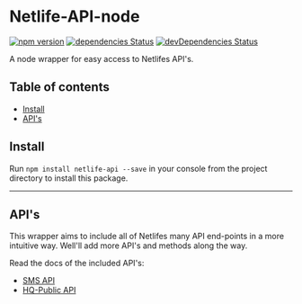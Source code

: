 # Netlife-API-node

[![npm version](https://badge.fury.io/js/netlife-api.svg)](https://badge.fury.io/js/netlife-api)
[![dependencies Status](https://david-dm.org/netlifedialog/netlife-api-node/status.svg)](https://david-dm.org/netlifedialog/netlife-api-node)
[![devDependencies Status](https://david-dm.org/netlifedialog/netlife-api-node/dev-status.svg)](https://david-dm.org/netlifedialog/netlife-api-node?type=dev)

A node wrapper for easy access to Netlifes API's.

## Table of contents
- [Install](#install)
- [API's](#apis)

## Install
Run `npm install netlife-api --save` in your console from the project directory to install this package.

---

## API's

This wrapper aims to include all of Netlifes many API end-points in a more intuitive way.
Well'll add more API's and methods along the way.

Read the docs of the included API's:
- [SMS API](blob/development/sms-web.md)
- [HQ-Public API](blob/development/hq-public.md)
